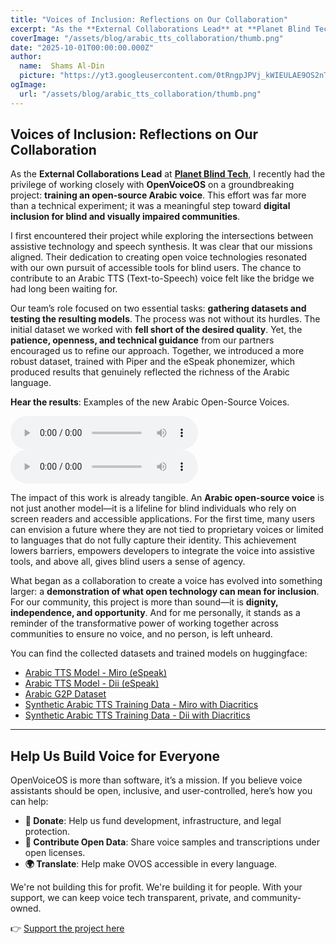 ```yaml
---
title: "Voices of Inclusion: Reflections on Our Collaboration"
excerpt: "As the **External Collaborations Lead** at **Planet Blind Tech**, I recently had the privilege of working closely with **OpenVoiceOS** on a groundbreaking project: **training an open-source Arabic voice**."
coverImage: "/assets/blog/arabic_tts_collaboration/thumb.png"
date: "2025-10-01T00:00:00.000Z"
author:
  name:  Shams Al-Din
  picture: "https://yt3.googleusercontent.com/0tRngpJPVj_kWIEULAE9OS2nTP3r8W60W4yesooO39S-EYUxlmu1CCEdn_zI1ym04i729fCO6w=s160-c-k-c0x00ffffff-no-rj"
ogImage:
  url: "/assets/blog/arabic_tts_collaboration/thumb.png"
---
```


## Voices of Inclusion: Reflections on Our Collaboration

As the **External Collaborations Lead** at [**Planet Blind Tech**](https://www.youtube.com/@planetblindtech), I recently had the privilege of working closely with **OpenVoiceOS** on a groundbreaking project: **training an open-source Arabic voice**. This effort was far more than a technical experiment; it was a meaningful step toward **digital inclusion for blind and visually impaired communities**.

I first encountered their project while exploring the intersections between assistive technology and speech synthesis. It was clear that our missions aligned. Their dedication to creating open voice technologies resonated with our own pursuit of accessible tools for blind users. The chance to contribute to an Arabic TTS (Text-to-Speech) voice felt like the bridge we had long been waiting for.

Our team’s role focused on two essential tasks: **gathering datasets and testing the resulting models**. The process was not without its hurdles. The initial dataset we worked with **fell short of the desired quality**. Yet, the **patience, openness, and technical guidance** from our partners encouraged us to refine our approach. Together, we introduced a more robust dataset, trained with Piper and the eSpeak phonemizer, which produced results that genuinely reflected the richness of the Arabic language.

**Hear the results**: Examples of the new Arabic Open-Source Voices.

<audio controls>
  <source src="/assets/blog/arabic_tts_collaboration/miro_ar.wav" type="audio/wav">
  Your browser does not support the audio element.
</audio>

<audio controls>
  <source src="/assets/blog/arabic_tts_collaboration/dii_ar.wav" type="audio/wav">
  Your browser does not support the audio element.
</audio>

The impact of this work is already tangible. An **Arabic open-source voice** is not just another model—it is a lifeline for blind individuals who rely on screen readers and accessible applications. For the first time, many users can envision a future where they are not tied to proprietary voices or limited to languages that do not fully capture their identity. This achievement lowers barriers, empowers developers to integrate the voice into assistive tools, and above all, gives blind users a sense of agency.

What began as a collaboration to create a voice has evolved into something larger: a **demonstration of what open technology can mean for inclusion**. For our community, this project is more than sound—it is **dignity, independence, and opportunity**. And for me personally, it stands as a reminder of the transformative power of working together across communities to ensure no voice, and no person, is left unheard.

You can find the collected datasets and trained models on huggingface:

- [Arabic TTS Model - Miro (eSpeak)](https://huggingface.co/OpenVoiceOS/phoonnx_ar-SA_miro_espeak)
- [Arabic TTS Model - Dii (eSpeak)](https://huggingface.co/OpenVoiceOS/phoonnx_ar-SA_dii_espeak)
- [Arabic G2P Dataset](https://huggingface.co/datasets/TigreGotico/arabic_g2p)
- [Synthetic Arabic TTS Training Data - Miro with Diacritics](https://huggingface.co/datasets/TigreGotico/tts-train-synthetic-miro_ar-diacritics)
- [Synthetic Arabic TTS Training Data - Dii with Diacritics](https://huggingface.co/datasets/TigreGotico/tts-train-synthetic-dii_ar-diacritics)

---

## Help Us Build Voice for Everyone

OpenVoiceOS is more than software, it’s a mission. If you believe voice assistants should be open, inclusive, and user-controlled, here’s how you can help:

- **💸 Donate**: Help us fund development, infrastructure, and legal protection.
- **📣 Contribute Open Data**: Share voice samples and transcriptions under open licenses.
- **🌍 Translate**: Help make OVOS accessible in every language.

We're not building this for profit. We're building it for people. With your support, we can keep voice tech transparent, private, and community-owned.

👉 [Support the project here](https://www.openvoiceos.org/contribution)
